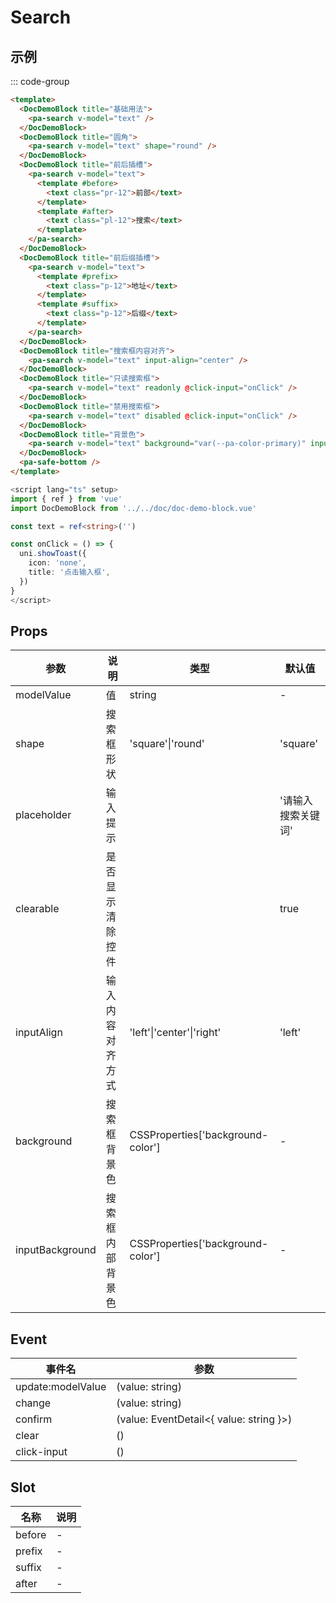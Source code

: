 # Search

## 示例

<!--codes start-->

::: code-group

```html [template]
<template>
  <DocDemoBlock title="基础用法">
    <pa-search v-model="text" />
  </DocDemoBlock>
  <DocDemoBlock title="圆角">
    <pa-search v-model="text" shape="round" />
  </DocDemoBlock>
  <DocDemoBlock title="前后插槽">
    <pa-search v-model="text">
      <template #before>
        <text class="pr-12">前部</text>
      </template>
      <template #after>
        <text class="pl-12">搜索</text>
      </template>
    </pa-search>
  </DocDemoBlock>
  <DocDemoBlock title="前后缀插槽">
    <pa-search v-model="text">
      <template #prefix>
        <text class="p-12">地址</text>
      </template>
      <template #suffix>
        <text class="p-12">后缀</text>
      </template>
    </pa-search>
  </DocDemoBlock>
  <DocDemoBlock title="搜索框内容对齐">
    <pa-search v-model="text" input-align="center" />
  </DocDemoBlock>
  <DocDemoBlock title="只读搜索框">
    <pa-search v-model="text" readonly @click-input="onClick" />
  </DocDemoBlock>
  <DocDemoBlock title="禁用搜索框">
    <pa-search v-model="text" disabled @click-input="onClick" />
  </DocDemoBlock>
  <DocDemoBlock title="背景色">
    <pa-search v-model="text" background="var(--pa-color-primary)" input-background="#fff" />
  </DocDemoBlock>
  <pa-safe-bottom />
</template>
```
```ts [script]
<script lang="ts" setup>
import { ref } from 'vue'
import DocDemoBlock from '../../doc/doc-demo-block.vue'

const text = ref<string>('')

const onClick = () => {
  uni.showToast({
    icon: 'none',
    title: '点击输入框',
  })
}
</script>
```

<!--codes end-->

## Props

<!--props start-->

| 参数 | 说明 | 类型 | 默认值 |
| --- | ----- | --- | --- |
| modelValue | 值 | string | - |
| shape | 搜索框形状 | 'square'\|'round' |  'square' |
| placeholder | 输入提示 |  |  '请输入搜索关键词' |
| clearable | 是否显示清除控件 |  |  true |
| inputAlign | 输入内容对齐方式 | 'left'\|'center'\|'right' |  'left' |
| background | 搜索框背景色 | CSSProperties['background-color'] | - |
| inputBackground | 搜索框内部背景色 | CSSProperties['background-color'] | - |

<!--props end-->

## Event

<!--event start-->

| 事件名 | 参数 |
| --- | --- |
| update:modelValue | (value: string)  |
| change | (value: string)  |
| confirm | (value: EventDetail\<{ value: string }\>)  |
| clear | ()  |
| click-input | ()  |

<!--event end-->

## Slot

<!--slot start-->

| 名称 | 说明 |
| --- | --- |
| before | - |
| prefix | - |
| suffix | - |
| after | - |

<!--slot end-->

